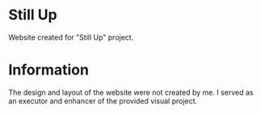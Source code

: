 # Still Up
Website created for "Still Up" project.
# Information
The design and layout of the website were not created by me. I served as an executor and enhancer of the provided visual project.
